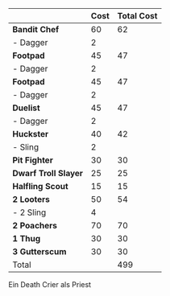 | | Cost | Total Cost |
| ---| --- | --- |
|**Bandit Chef**  |	60 | 62 | 
| - Dagger |	2 |
|**Footpad** | 45	| 47 |
| - Dagger |	2 |
|**Footpad** | 45	| 47 |
| - Dagger |	2 |
|**Duelist** | 45	| 47 |
| - Dagger |	2 |
|**Huckster** | 40	| 42 |
| - Sling |	2 |
|**Pit Fighter** | 30	| 30 |
|**Dwarf Troll Slayer** | 25	| 25 |
|**Halfling Scout** | 15	| 15 |
| **2 Looters** | 50	| 54 |
| - 2 Sling |	4 |
| **2 Poachers** | 70	| 70 |
| **1 Thug** | 30	| 30 |
| **3 Gutterscum** | 30	| 30 |
| Total | |  499 |

Ein Death Crier als Priest
